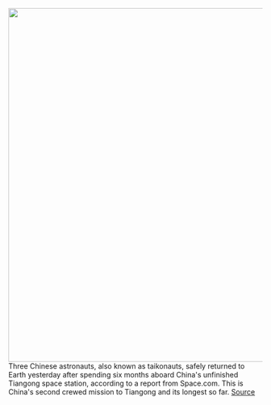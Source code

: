 <img src='https://cdn.vox-cdn.com/thumbor/ViA3UrqeLfv1ZIAixrZqGXLJLRg=/0x0:5176x3259/1200x800/filters:focal(2364x653:3192x1481)/cdn.vox-cdn.com/uploads/chorus_image/image/70760342/1391865673.0.jpg' width='700px' /><br/>
Three Chinese astronauts, also known as taikonauts, safely returned to Earth yesterday after spending six months aboard China's unfinished Tiangong space station, according to a report from Space.com. This is China's second crewed mission to Tiangong and its longest so far.
<a href='https://www.theverge.com/2022/4/17/23029421/chinese-astronauts-return-earth-six-months-space-shenzhou-13-tiangong-tianhe-china'> Source <a/>
